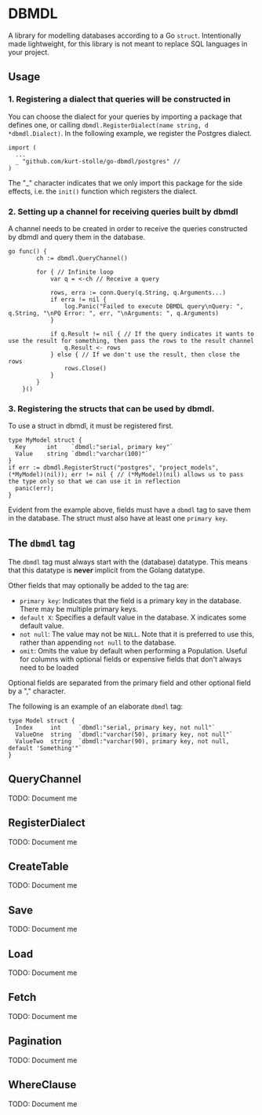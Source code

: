 # DBMDL

A library for modelling databases according to a Go `struct`. Intentionally made lightweight, for this library is not meant to replace SQL languages in your project.

## Usage

### 1\. Registering a dialect that queries will be constructed in

You can choose the dialect for your queries by importing a package that defines one, or calling `dbmdl.RegisterDialect(name string, d *dbmdl.Dialect)`. In the following example, we register the Postgres dialect.

```
import (
  ...
  _ "github.com/kurt-stolle/go-dbmdl/postgres" //
)
```

The "\_" character indicates that we only import this package for the side effects, i.e. the `init()` function which registers the dialect.

### 2\. Setting up a channel for receiving queries built by dbmdl

A channel needs to be created in order to receive the queries constructed by dbmdl and query them in the database.

```
go func() {
		ch := dbmdl.QueryChannel()

		for { // Infinite loop
			var q = <-ch // Receive a query

			rows, erra := conn.Query(q.String, q.Arguments...)
			if erra != nil {
				log.Panic("Failed to execute DBMDL query\nQuery: ", q.String, "\nPQ Error: ", err, "\nArguments: ", q.Arguments)
			}

			if q.Result != nil { // If the query indicates it wants to use the result for something, then pass the rows to the result channel
				q.Result <- rows
			} else { // If we don't use the result, then close the rows
				rows.Close()
			}
		}
	}()
```

### 3\. Registering the structs that can be used by dbmdl.

To use a struct in dbmdl, it must be registered first.

```
type MyModel struct {
  Key      int    `dbmdl:"serial, primary key"`
  Value    string `dbmdl:"varchar(100)"`
}
if err := dbmdl.RegisterStruct("postgres", "project_models", (*MyModel)(nil)); err != nil { // (*MyModel)(nil) allows us to pass the type only so that we can use it in reflection
  panic(err);
}
```

Evident from the example above, fields must have a `dbmdl` tag to save them in the database. The struct must also have at least one `primary key`.

## The `dbmdl` tag

The `dbmdl` tag must always start with the (database) datatype. This means that this datatype is **never** implicit from the Golang datatype.

Other fields that may optionally be added to the tag are:

- `primary key`: Indicates that the field is a primary key in the database. There may be multiple primary keys.
- `default X`: Specifies a default value in the database. X indicates some default value.
- `not null`: The value may not be `NULL`. Note that it is preferred to use this, rather than appending `not null` to the database.
- `omit`: Omits the value by default when performing a Population. Useful for columns with optional fields or expensive fields that don't always need to be loaded

Optional fields are separated from the primary field and other optional field by a "," character.

The following is an example of an elaborate `dbmdl` tag:

```
type Model struct {
  Index     int     `dbmdl:"serial, primary key, not null"`
  ValueOne  string  `dbmdl:"varchar(50), primary key, not null"`
  ValueTwo  string  `dbmdl:"varchar(90), primary key, not null, default 'Something'"`
}
```

## QueryChannel

TODO: Document me

## RegisterDialect

TODO: Document me

## CreateTable

TODO: Document me

## Save

TODO: Document me

## Load

TODO: Document me

## Fetch

TODO: Document me


## Pagination

TODO: Document me

## WhereClause

TODO: Document me
